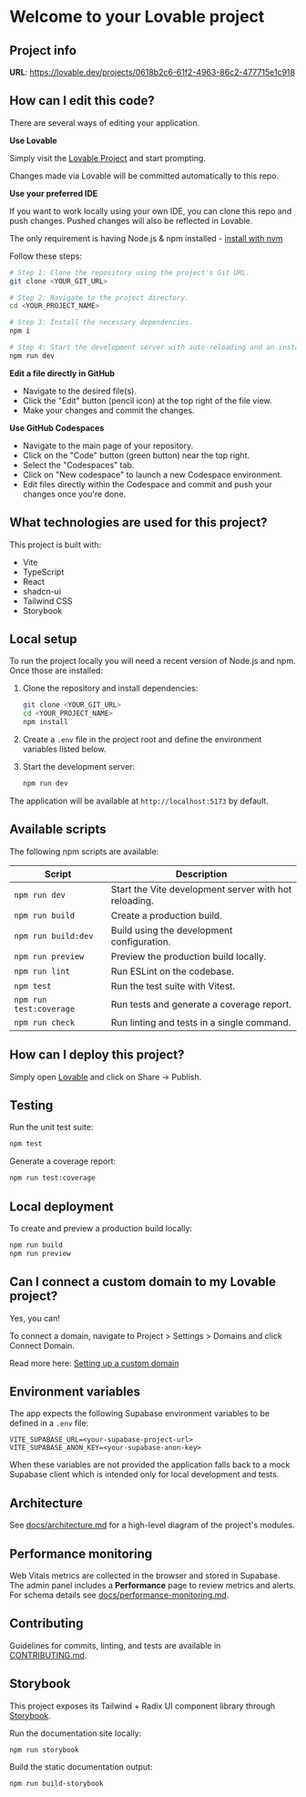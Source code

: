 # Welcome to your Lovable project

## Project info

**URL**: https://lovable.dev/projects/0618b2c6-61f2-4963-86c2-477715e1c918

## How can I edit this code?

There are several ways of editing your application.

**Use Lovable**

Simply visit the [Lovable Project](https://lovable.dev/projects/0618b2c6-61f2-4963-86c2-477715e1c918) and start prompting.

Changes made via Lovable will be committed automatically to this repo.

**Use your preferred IDE**

If you want to work locally using your own IDE, you can clone this repo and push changes. Pushed changes will also be reflected in Lovable.

The only requirement is having Node.js & npm installed - [install with nvm](https://github.com/nvm-sh/nvm#installing-and-updating)

Follow these steps:

```sh
# Step 1: Clone the repository using the project's Git URL.
git clone <YOUR_GIT_URL>

# Step 2: Navigate to the project directory.
cd <YOUR_PROJECT_NAME>

# Step 3: Install the necessary dependencies.
npm i

# Step 4: Start the development server with auto-reloading and an instant preview.
npm run dev
```

**Edit a file directly in GitHub**

- Navigate to the desired file(s).
- Click the "Edit" button (pencil icon) at the top right of the file view.
- Make your changes and commit the changes.

**Use GitHub Codespaces**

- Navigate to the main page of your repository.
- Click on the "Code" button (green button) near the top right.
- Select the "Codespaces" tab.
- Click on "New codespace" to launch a new Codespace environment.
- Edit files directly within the Codespace and commit and push your changes once you're done.

## What technologies are used for this project?

This project is built with:

- Vite
- TypeScript
- React
- shadcn-ui
- Tailwind CSS
- Storybook

## Local setup

To run the project locally you will need a recent version of Node.js and npm. Once those are installed:

1. Clone the repository and install dependencies:

   ```sh
   git clone <YOUR_GIT_URL>
   cd <YOUR_PROJECT_NAME>
   npm install
   ```

2. Create a `.env` file in the project root and define the environment variables listed below.

3. Start the development server:

   ```sh
   npm run dev
   ```

The application will be available at `http://localhost:5173` by default.

## Available scripts

The following npm scripts are available:

| Script | Description |
| ------ | ----------- |
| `npm run dev` | Start the Vite development server with hot reloading. |
| `npm run build` | Create a production build. |
| `npm run build:dev` | Build using the development configuration. |
| `npm run preview` | Preview the production build locally. |
| `npm run lint` | Run ESLint on the codebase. |
| `npm test` | Run the test suite with Vitest. |
| `npm run test:coverage` | Run tests and generate a coverage report. |
| `npm run check` | Run linting and tests in a single command. |

## How can I deploy this project?

Simply open [Lovable](https://lovable.dev/projects/0618b2c6-61f2-4963-86c2-477715e1c918) and click on Share -> Publish.

## Testing

Run the unit test suite:

```sh
npm test
```

Generate a coverage report:

```sh
npm run test:coverage
```

## Local deployment

To create and preview a production build locally:

```sh
npm run build
npm run preview
```

## Can I connect a custom domain to my Lovable project?

Yes, you can!

To connect a domain, navigate to Project > Settings > Domains and click Connect Domain.

Read more here: [Setting up a custom domain](https://docs.lovable.dev/tips-tricks/custom-domain#step-by-step-guide)

## Environment variables

The app expects the following Supabase environment variables to be defined in a `.env` file:

```
VITE_SUPABASE_URL=<your-supabase-project-url>
VITE_SUPABASE_ANON_KEY=<your-supabase-anon-key>
```

When these variables are not provided the application falls back to a mock Supabase client which is intended only for local development and tests.

## Architecture

See [docs/architecture.md](docs/architecture.md) for a high-level diagram of the project's modules.

## Performance monitoring

Web Vitals metrics are collected in the browser and stored in Supabase. The admin panel includes a **Performance** page to review metrics and alerts. For schema details see [docs/performance-monitoring.md](docs/performance-monitoring.md).

## Contributing

Guidelines for commits, linting, and tests are available in [CONTRIBUTING.md](CONTRIBUTING.md).

## Storybook

This project exposes its Tailwind + Radix UI component library through [Storybook](https://storybook.js.org/).

Run the documentation site locally:

```sh
npm run storybook
```

Build the static documentation output:

```sh
npm run build-storybook
```

